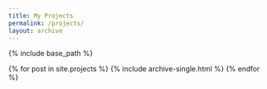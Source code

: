 ```yaml
---
title: My Projects
permalink: /projects/
layout: archive
---
```


{% include base_path %}

{% for post in site.projects %}
  {% include archive-single.html %}
{% endfor %}
